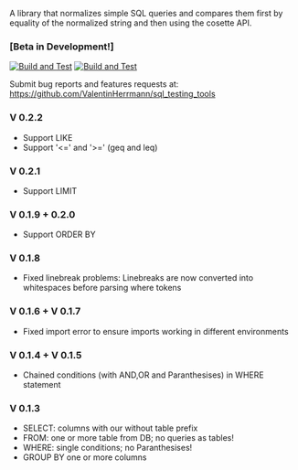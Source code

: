 A library that normalizes simple SQL queries and compares them first by equality of the normalized string and then using the cosette API. 



### [Beta in Development!]
 [![Build and Test](https://github.com/ValentinHerrmann/sql_testing_tools/actions/workflows/python-build.yml/badge.svg)](https://github.com/ValentinHerrmann/sql_testing_tools/actions/workflows/python-build.yml)
 [![Build and Test](https://github.com/ValentinHerrmann/sql_testing_tools/actions/workflows/python-unittests.yml/badge.svg)](https://github.com/ValentinHerrmann/sql_testing_tools/actions/workflows/python-unittests.yml)

Submit bug reports and features requests at: https://github.com/ValentinHerrmann/sql_testing_tools

### V 0.2.2 
- Support LIKE
- Support '<=' and '>=' (geq and leq)

### V 0.2.1
- Support LIMIT
  
### V 0.1.9 + 0.2.0
- Support ORDER BY

### V 0.1.8
- Fixed linebreak problems: Linebreaks are now converted into whitespaces before parsing where tokens

### V 0.1.6 + V 0.1.7
- Fixed import error to ensure imports working in different environments

### V 0.1.4 + V 0.1.5
- Chained conditions (with AND,OR and Paranthesises) in WHERE statement

### V 0.1.3
- SELECT: columns with our without table prefix
- FROM: one or more table from DB; no queries as tables!
- WHERE: single conditions; no Paranthesises!
- GROUP BY one or more columns

